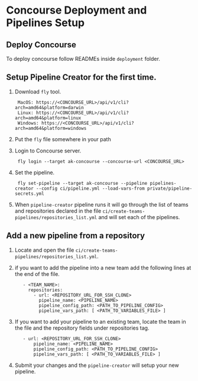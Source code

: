 # Concourse Deployment and Pipelines Setup

## Deploy Concourse

To deploy concourse follow READMEs inside `deployment` folder.

## Setup Pipeline Creator for the first time.

1. Download `fly` tool.

        MacOS: https://<CONCOURSE_URL>/api/v1/cli?arch=amd64&platform=darwin
        Linux: https://<CONCOURSE_URL>/api/v1/cli?arch=amd64&platform=linux
        Windows: https://<CONCOURSE_URL>/api/v1/cli?arch=amd64&platform=windows

2. Put the `fly` file somewhere in your path

3. Login to Concourse server.

        fly login --target ak-concourse --concourse-url <CONCOURSE_URL>

4. Set the pipeline.

        fly set-pipeline --target ak-concourse --pipeline pipelines-creator --config ci/pipeline.yml --load-vars-from private/pipeline-secrets.yml

5. When `pipeline-creator` pipeline runs it will go through the list of teams and repositories declared in the file `ci/create-teams-pipelines/repositories_list.yml` and will set each of the pipelines.

## Add a new pipeline from a repository

1. Locate and open the file `ci/create-teams-pipelines/repositories_list.yml`.

2. if you want to add the pipeline into a new team add the following lines at the end of the file.

          - <TEAM_NAME>:
            repositories:
              - url: <REPOSITORY_URL_FOR_SSH_CLONE>
                pipeline_name: <PIPELINE_NAME>
                pipeline_config_path: <PATH_TO_PIPELINE_CONFIG>
                pipeline_vars_path: [ <PATH_TO_VARIABLES_FILE> ]

3. If you want to add your pipeline to an existing team, locate the team in the file and the repository fields under repositories tag.
        
          - url: <REPOSITORY_URL_FOR_SSH_CLONE>
              pipeline_name: <PIPELINE_NAME>
              pipeline_config_path: <PATH_TO_PIPELINE_CONFIG>
              pipeline_vars_path: [ <PATH_TO_VARIABLES_FILE> ]

4. Submit your changes and the `pipeline-creator` will setup your new pipeline.